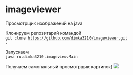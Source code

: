 imageviewer
===========

Просмотрщик изображений на java

Клонируем репозитарий командой<br>
<code>git clone https://github.com/dimka3210/imageviewer.git .</code>

Запускаем<br>
<code>java ru.dimka3210.imageview.Main</code>

Получаем самопальный просмотрщик картинок)
![](http://i.imgur.com/l7XFjl9.png)